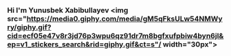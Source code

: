 ### Hi I'm Yunusbek Xabibullayev <img src="https://media0.giphy.com/media/gM5qFksULw54NMWyry/giphy.gif?cid=ecf05e47v8r3jd76p3wpu6qz91dr7m8bgfxufpbiw4byn6jl&ep=v1_stickers_search&rid=giphy.gif&ct=s"/ width="30px">
